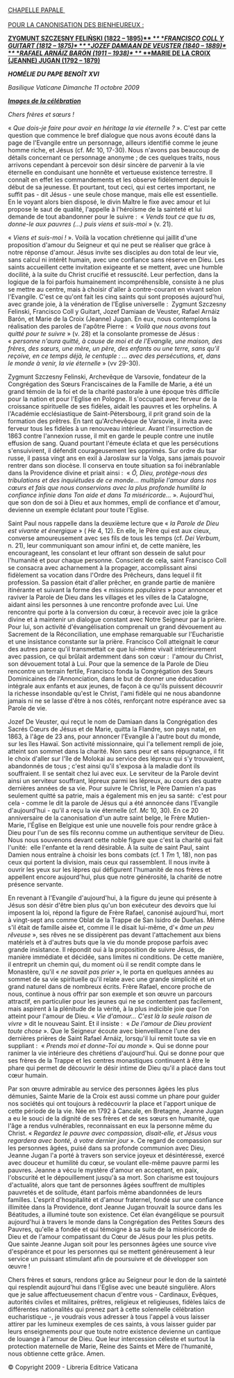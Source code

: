 [CHAPELLE PAPALE \
\
POUR LA CANONISATION DES BIENHEUREUX :](http://www.vatican.va/news_services/liturgy/libretti/2009/20091011-2.pdf)

**[ZYGMUNT SZCZĘSNY FELIŃSKI (1822 – 1895)\**
**\**
**FRANCISCO COLL Y GUITART (1812 – 1875)\**
**\**
**JOZEF DAMIAAN DE VEUSTER (1840 – 1889)\**
**\**
**RAFAEL ARNÁIZ BARÓN (1911 – 1938)\**
**\**
**MARIE DE LA CROIX (JEANNE) JUGAN (1792 – 1879)](http://www.vatican.va/news_services/liturgy/libretti/2009/20091011.pdf)**

***HOMÉLIE DU PAPE BENOÎT XVI***

*Basilique Vaticane* *Dimanche 11 octobre 2009*

***[Images de la célébration](http://www.vatican.va/news_services/liturgy/photogallery/2009/20091011/index.html)***

*Chers frères et sœurs !*

« *Que dois-je faire pour avoir en héritage la vie éternelle ?* ». C'est par cette question que commence le bref dialogue que nous avons écouté dans la page de l'Evangile entre un personnage, ailleurs identifié comme le jeune homme riche, et Jésus (cf. *Mc* 10, 17-30). Nous n'avons pas beaucoup de détails concernant ce personnage anonyme ; de ces quelques traits, nous arrivons cependant à percevoir son désir sincère de parvenir à la vie éternelle en conduisant une honnête et vertueuse existence terrestre. Il connaît en effet les commandements et les observe fidèlement depuis le début de sa jeunesse. Et pourtant, tout ceci, qui est certes important, ne suffit pas - dit Jésus - une seule chose manque, mais elle est essentielle. En le voyant alors bien disposé, le divin Maître le fixe avec amour et lui propose le saut de qualité, l'appelle à l'héroïsme de la sainteté et lui demande de tout abandonner pour le suivre :  « *Vends tout ce que tu as, donne-le aux pauvres (...) puis viens et suis-moi* » (v. 21).

« *Viens et suis-moi !* ». Voilà la vocation chrétienne qui jaillit d'une proposition d'amour du Seigneur et qui ne peut se réaliser que grâce à notre réponse d'amour. Jésus invite ses disciples au don total de leur vie, sans calcul ni intérêt humain, avec une confiance sans réserve en Dieu. Les saints accueillent cette invitation exigeante et se mettent, avec une humble docilité, à la suite du Christ crucifié et ressuscité. Leur perfection, dans la logique de la foi parfois humainement incompréhensible, consiste à ne plus se mettre au centre, mais à choisir d'aller à contre-courant en vivant selon l'Evangile. C'est ce qu'ont fait les cinq saints qui sont proposés aujourd'hui, avec grande joie, à la vénération de l'Eglise universelle :  Zygmunt Szczesny Felinski, Francisco Coll y Guitart, Jozef Damiaan de Veuster, Rafael Arnáiz Barón, et Marie de la Croix (Jeanne) Jugan. En eux, nous contemplons la réalisation des paroles de l'apôtre Pierre :  « *Voilà que nous avons tout quitté pour te suivre* » (v. 28) et la consolante promesse de Jésus :  « *personne n'aura quitté, à cause de moi et de l'Evangile, une maison, des frères, des sœurs, une mère, un père, des enfants ou une terre, sans qu'il reçoive, en ce temps déjà, le centuple : ... avec des persécutions, et, dans le monde à venir, la vie éternelle* » (vv 29-30).

Zygmunt Szczesny Felinski, Archevêque de Varsovie, fondateur de la Congrégation des Sœurs Franciscaines de la Famille de Marie, a été un grand témoin de la foi et de la charité pastorale à une époque très difficile pour la nation et pour l'Eglise en Pologne. Il s'occupait avec ferveur de la croissance spirituelle de ses fidèles, aidait les pauvres et les orphelins. A l'Académie ecclésiastique de Saint-Pétersbourg, il prit grand soin de la formation des prêtres. En tant qu'Archevêque de Varsovie, il invita avec ferveur tous les fidèles à un renouveau intérieur. Avant l'insurrection de 1863 contre l'annexion russe, il mit en garde le peuple contre une inutile effusion de sang. Quand pourtant l'émeute éclata et que les persécutions s'ensuivirent, il défendit courageusement les opprimés. Sur ordre du tsar russe, il passa vingt ans en exil à Jaroslaw sur la Volga, sans jamais pouvoir rentrer dans son diocèse. Il conserva en toute situation sa foi inébranlable dans la Providence divine et priait ainsi :  « *Ô, Dieu, protège-nous des tribulations et des inquiétudes de ce monde... multiplie l'amour dans nos cœurs et fais que nous conservions avec la plus profonde humilité la confiance infinie dans Ton aide et dans Ta miséricorde...* ». Aujourd'hui, que son don de soi à Dieu et aux hommes, empli de confiance et d'amour, devienne un exemple éclatant pour toute l'Eglise.

Saint Paul nous rappelle dans la deuxième lecture que « *la Parole de Dieu est vivante et énergique* » ( *He* 4, 12). En elle, le Père qui est aux cieux, converse amoureusement avec ses fils de tous les temps (cf. *Dei Verbum*, n. 21), leur communiquant son amour infini et, de cette manière, les encourageant, les consolant et leur offrant son dessein de salut pour l'humanité et pour chaque personne. Conscient de cela, saint Francisco Coll se consacra avec acharnement à la propager, accomplissant ainsi fidèlement sa vocation dans l'Ordre des Prêcheurs, dans lequel il fit profession. Sa passion était d'aller prêcher, en grande partie de manière itinérante et suivant la forme des « *missions populaires* » pour annoncer et raviver la Parole de Dieu dans les villages et les villes de la Catalogne, aidant ainsi les personnes à une rencontre profonde avec Lui. Une rencontre qui porte à la conversion du cœur, à recevoir avec joie la grâce divine et à maintenir un dialogue constant avec Notre Seigneur par la prière. Pour lui, son activité d'évangélisation comprenait un grand dévouement au Sacrement de la Réconciliation, une emphase remarquable sur l'Eucharistie et une insistance constante sur la prière. Francisco Coll atteignait le cœur des autres parce qu'il transmettait ce que lui-même vivait intérieurement avec passion, ce qui brûlait ardemment dans son cœur :  l'amour du Christ, son dévouement total à Lui. Pour que la semence de la Parole de Dieu rencontre un terrain fertile, Francisco fonda la Congrégation des Sœurs Dominicaines de l'Annonciation, dans le but de donner une éducation intégrale aux enfants et aux jeunes, de façon à ce qu'ils puissent découvrir la richesse insondable qu'est le Christ, l'ami fidèle qui ne nous abandonne jamais ni ne se lasse d'être à nos côtés, renforçant notre espérance avec sa Parole de vie.

Jozef De Veuster, qui reçut le nom de Damiaan dans la Congrégation des Sacrés Cœurs de Jésus et de Marie, quitta la Flandre, son pays natal, en 1863, à l'âge de 23 ans, pour annoncer l'Evangile à l'autre bout du monde, sur les îles Hawaï. Son activité missionnaire, qui l'a tellement rempli de joie, atteint son sommet dans la charité. Non sans peur et sans répugnance, il fit le choix d'aller sur l'île de Molokai au service des lépreux qui s'y trouvaient, abandonnés de tous ; c'est ainsi qu'il s'exposa à la maladie dont ils souffraient. Il se sentait chez lui avec eux. Le serviteur de la Parole devint ainsi un serviteur souffrant, lépreux parmi les lépreux, au cours des quatre dernières années de sa vie. Pour suivre le Christ, le Père Damien n'a pas seulement quitté sa patrie, mais a également mis en jeu sa santé:  c'est pour cela - comme le dit la parole de Jésus qui a été annoncée dans l'Evangile d'aujourd'hui - qu'il a reçu la vie éternelle (cf. *Mc* 10, 30). En ce 20 anniversaire de la canonisation d'un autre saint belge, le Frère Mutien-Marie, l'Église en Belgique est unie une nouvelle fois pour rendre grâce à Dieu pour l'un de ses fils reconnu comme un authentique serviteur de Dieu. Nous nous souvenons devant cette noble figure que c'est la charité qui fait l'unité:  elle l'enfante et la rend désirable. À la suite de saint Paul, saint Damien nous entraîne à choisir les bons combats (cf. 1 *Tm* 1, 18), non pas ceux qui portent la division, mais ceux qui rassemblent. Il nous invite à ouvrir les yeux sur les lèpres qui défigurent l'humanité de nos frères et appellent encore aujourd'hui, plus que notre générosité, la charité de notre présence servante.

En revenant à l'Evangile d'aujourd'hui, à la figure du jeune qui présente à Jésus son désir d'être bien plus qu'un bon exécuteur des devoirs que lui imposent la loi, répond la figure de Frère Rafael, canonisé aujourd'hui, mort à vingt-sept ans comme Oblat de la Trappe de San Isidro de Dueñas. Même s'il était de famille aisée et, comme il le disait lui-même, d'« *âme un peu rêveuse* », ses rêves ne se dissipèrent pas devant l'attachement aux biens matériels et à d'autres buts que la vie du monde propose parfois avec grande insistance. Il répondit oui à la proposition de suivre Jésus, de manière immédiate et décidée, sans limites ni conditions. De cette manière, il entreprit un chemin qui, du moment où il se rendit compte dans le Monastère, qu'il « *ne savait pas prier* », le porta en quelques années au sommet de sa vie spirituelle qu'il relate avec une grande simplicité et un grand naturel dans de nombreux écrits. Frère Rafael, encore proche de nous, continue à nous offrir par son exemple et son œuvre un parcours attractif, en particulier pour les jeunes qui ne se contentent pas facilement, mais aspirent à la plénitude de la vérité, à la plus indicible joie que l'on atteint pour l'amour de Dieu. « *Vie d'amour... C'est là la seule raison de vivre* » dit le nouveau Saint. Et il insiste :  « *De l'amour de Dieu provient toute chose* ». Que le Seigneur écoute avec bienveillance l'une des dernières prières de Saint Rafael Arnáiz, lorsqu'il lui remit toute sa vie en suppliant :  « *Prends moi et donne-Toi au monde* ». Qui se donne pour ranimer la vie intérieure des chrétiens d'aujourd'hui. Qui se donne pour que ses frères de la Trappe et les centres monastiques continuent à être le phare qui permet de découvrir le désir intime de Dieu qu'il a placé dans tout cœur humain.

Par son œuvre admirable au service des personnes âgées les plus démunies, Sainte Marie de la Croix est aussi comme un phare pour guider nos sociétés qui ont toujours à redécouvrir la place et l'apport unique de cette période de la vie. Née en 1792 à Cancale, en Bretagne, Jeanne Jugan a eu le souci de la dignité de ses frères et de ses sœurs en humanité, que l'âge a rendus vulnérables, reconnaissant en eux la personne même du Christ. « *Regardez le pauvre avec compassion, disait-elle, et Jésus vous regardera avec bonté, à votre dernier jour* ». Ce regard de compassion sur les personnes âgées, puisé dans sa profonde communion avec Dieu, Jeanne Jugan l'a porté à travers son service joyeux et désintéressé, exercé avec douceur et humilité du cœur, se voulant elle-même pauvre parmi les pauvres. Jeanne a vécu le mystère d'amour en acceptant, en paix, l'obscurité et le dépouillement jusqu'à sa mort. Son charisme est toujours d'actualité, alors que tant de personnes âgées souffrent de multiples pauvretés et de solitude, étant parfois même abandonnées de leurs familles. L'esprit d'hospitalité et d'amour fraternel, fondé sur une confiance illimitée dans la Providence, dont Jeanne Jugan trouvait la source dans les Béatitudes, a illuminé toute son existence. Cet élan évangélique se poursuit aujourd'hui à travers le monde dans la Congrégation des Petites Sœurs des Pauvres, qu'elle a fondée et qui témoigne à sa suite de la miséricorde de Dieu et de l'amour compatissant du Cœur de Jésus pour les plus petits. Que sainte Jeanne Jugan soit pour les personnes âgées une source vive d'espérance et pour les personnes qui se mettent généreusement à leur service un puissant stimulant afin de poursuivre et de développer son œuvre !

Chers frères et sœurs, rendons grâce au Seigneur pour le don de la sainteté qui resplendit aujourd'hui dans l'Eglise avec une beauté singulière. Alors que je salue affectueusement chacun d'entre vous - Cardinaux, Evêques, autorités civiles et militaires, prêtres, religieux et religieuses, fidèles laïcs de différentes nationalités qui prenez part à cette solennelle célébration eucharistique -, je voudrais vous adresser à tous l'appel à vous laisser attirer par les lumineux exemples de ces saints, à vous laisser guider par leurs enseignements pour que toute notre existence devienne un cantique de louange à l'amour de Dieu. Que leur intercession céleste et surtout la protection maternelle de Marie, Reine des Saints et Mère de l'humanité, nous obtienne cette grâce. Amen.

© Copyright 2009 - Libreria Editrice Vaticana